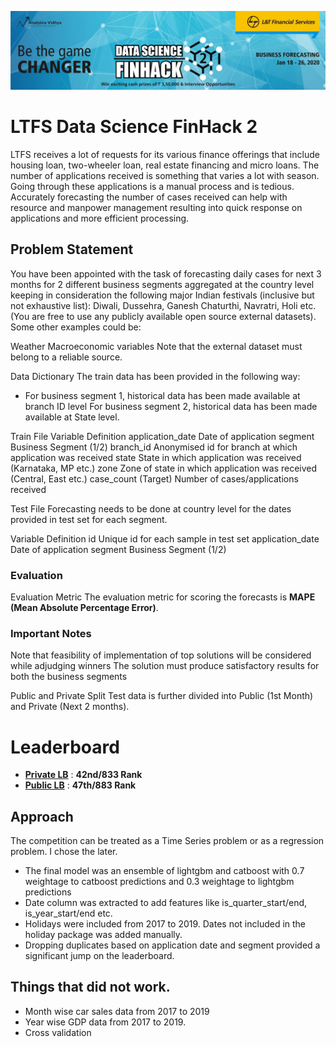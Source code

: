 ![LTFS Finhack2](ltfs2.jpg)

# LTFS Data Science FinHack 2

LTFS receives a lot of requests for its various finance offerings that include housing loan, two-wheeler loan, real estate financing and micro loans. The number of applications received is something that varies a lot with season. Going through these applications is a manual process and is tedious. Accurately forecasting the number of cases received can help with resource and manpower management resulting into quick response on applications and more efficient processing.

## Problem Statement
You have been appointed with the task of forecasting daily cases for next 3 months for 2 different business segments aggregated at the country level keeping in consideration the following major Indian festivals (inclusive but not exhaustive list): Diwali, Dussehra, Ganesh Chaturthi, Navratri, Holi etc. (You are free to use any publicly available open source external datasets). Some other examples could be:

Weather Macroeconomic variables Note that the external dataset must belong to a reliable source.

Data Dictionary The train data has been provided in the following way:

* For business segment 1, historical data has been made available at branch ID level For business segment 2, historical data has been made available at State level.

Train File Variable Definition application_date Date of application segment Business Segment (1/2) branch_id Anonymised id for branch at which application was received state State in which application was received (Karnataka, MP etc.) zone Zone of state in which application was received (Central, East etc.) case_count (Target) Number of cases/applications received

Test File Forecasting needs to be done at country level for the dates provided in test set for each segment.

Variable Definition id Unique id for each sample in test set application_date Date of application segment Business Segment (1/2)

### Evaluation
Evaluation Metric The evaluation metric for scoring the forecasts is **MAPE (Mean Absolute Percentage Error)**.

### Important Notes

Note that feasibility of implementation of top solutions will be considered while adjudging winners The solution must produce satisfactory results for both the business segments

Public and Private Split Test data is further divided into Public (1st Month) and Private (Next 2 months).

# Leaderboard

* **[Private LB](https://datahack.analyticsvidhya.com/contest/ltfs-data-science-finhack-2-an-online-hackathon)** : **42nd/833 Rank**
* **[Public LB](https://datahack.analyticsvidhya.com/contest/ltfs-data-science-finhack-2-an-online-hackathon)** : **47th/883 Rank**

## Approach
The competition can be treated as a Time Series problem or as a regression problem. I chose the later.
* The final model was an ensemble of lightgbm and catboost with 0.7 weightage to catboost predictions and 0.3 weightage to lightgbm predictions
* Date column was extracted to add features like is_quarter_start/end, is_year_start/end etc.
* Holidays were included from 2017 to 2019. Dates not included in the holiday package was added manually.
* Dropping duplicates based on application date and segment provided a significant jump on the leaderboard.

## Things that did not work.
* Month wise car sales data from 2017 to 2019
* Year wise GDP data from 2017 to 2019.
* Cross validation
